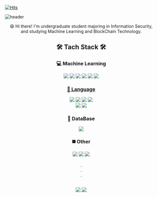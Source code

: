[![Hits](https://hits.seeyoufarm.com/api/count/incr/badge.svg?url=https%3A%2F%2Fgithub.com%2Fgnyiii&count_bg=%2379C83D&title_bg=%23555555&icon=&icon_color=%23E7E7E7&title=hits&edge_flat=false)](https://hits.seeyoufarm.com)  

![header](https://capsule-render.vercel.app/api?type=waving&color=gradient&height=300&section=header&text=gnyiii's%20Github&fontSize=90&animation=twinkling)

<div align="center">
😄 Hi there! I'm undergraduate student majoring in Information Security,
</div>    
<div align="center">
and studying Machine Learning and BlockChain Technology.
</div>

    


## <div align="center"> 🛠 Tach Stack 🛠</div>

### <div align="center"> 💻 Machine Learning </div>
<div align="center">
<a href="https://scikit-learn.org/stable/"><img src="https://img.shields.io/badge/Scikit_learn-F7931E?style=flat-square&logo=scikit-learn&logoColor=white"/></a> <a href="https://pytorch.org/"><img src="https://img.shields.io/badge/Pytorch-150458?style=flat-square&logo=Pytorch&logoColor=white"/></a> <a href="https://pandas.pydata.org/docs/"><img src="https://img.shields.io/badge/Pandas-EE4C2C?style=flat-square&logo=pandas&logoColor=white"/></a> <a href="https://www.kaggle.com/"><img src="https://img.shields.io/badge/Kaggle-20BEFF?style=flat-square&logo=Kaggle&logoColor=white"/></a> <a href="https://jupyter.org/"><img src="https://img.shields.io/badge/Jupyter-F37626?style=flat-square&logo=Jupyter&logoColor=white"/></a> <a href="https://colab.research.google.com/"><img src="https://img.shields.io/badge/Colab-F9AB00?style=flat-square&logo=Google Colab&logoColor=white"/>
</div>


### <div align="center"> 📑 Language </div>
<div align="center">
</a> <a href="https://www.python.org/"><img src="https://img.shields.io/badge/Python-3776AB?style=flat-square&logo=Python&logoColor=white"/></a> <a href="https://spring.io/"><img src="https://img.shields.io/badge/Spring-6DB33F?style=flat-square&logo=Spring&logoColor=white"/></a> <a href="https://www.programiz.com/c-programming"><img src="https://img.shields.io/badge/Clang-A8B9CC?style=flat-square&logo=C&logoColor=white"/></a> <a href="https://www.java.com/en/"><img src="https://img.shields.io/badge/Java-007396?style=flat-square&logo=Java&logoColor=white"/></a>
 </div>
 <div align="center">
 <a href="https://www.jetbrains.com/ko-kr/webstorm/promo/?source=google&medium=cpc&campaign=10627815744&gclid=CjwKCAiA7dKMBhBCEiwAO_crFKpED6rVash6vPvltYUgfnWddKeeOYtcoqaoP-ZadGHsQ-o4ikv-JxoCJHoQAvD_BwE"><img src="https://img.shields.io/badge/JavaScript-F7DF1E?style=flat-square&logo=JavaScript&logoColor=white"/></a>
    </a> <a href="https://developer.mozilla.org/ko/docs/Web/HTML"><img src="https://img.shields.io/badge/HTML-E34F26?style=flat-square&logo=HTML5&logoColor=white"/></a>
</div>

### <div align="center"> 🧮 DataBase </div>
<div align="center"> 
</a> <a href="https://www.mysql.com/"><img src="https://img.shields.io/badge/MySQL-4479A1?style=flat-square&logo=MySQL&logoColor=white"/></a>
</div>

### <div align="center"> ◼️ Other </div>
<div align="center">
<a href="https://www.blockchain.com/?utm_campaign=expnav_logo"><img src="https://img.shields.io/badge/Blockchain-121D33?style=flat-square&logo=Blockchain.com&logoColor=white"/></a>
<a href="https://www.bitcoin.com/"><img src="https://img.shields.io/badge/Bitcoin-F7931A?style=flat-square&logo=Bitcoin&logoColor=white"/></a> <a href="https://ethereum.org/en/"><img src="https://img.shields.io/badge/Ethereum-3C3C3D?style=flat-square&logo=Ethereum&logoColor=white"/></a>
</div>
</br>
<div align="center">
.  
</div>
<div align="center">
.  
</div>
<div align="center">
.  
</div>  
</br>

<div align="center">  
    
  <img src="https://img.shields.io/badge/taranndus@gmail.com-EA4335?style=flat-square&logo=Gmail&logoColor=white"/> <a href="https://www.instagram.com/geunyeongiii/"><img  src="https://img.shields.io/badge/Instagram-E4405F?style=flat-square&logo=Instagram&logoColor=white"/> </a>
</div>



<!--
**gnyiii/gnyiii** is a ✨ _special_ ✨ repository because its `README.md` (this file) appears on your GitHub profile.

Here are some ideas to get you started:

- 🔭 I’m currently working on ...
- 🌱 I’m currently learning ...
- 👯 I’m looking to collaborate on ...
- 🤔 I’m looking for help with ...
- 💬 Ask me about ...
- 📫 How to reach me: ...
- 😄 Pronouns: ...
- ⚡ Fun fact: ...
-->
